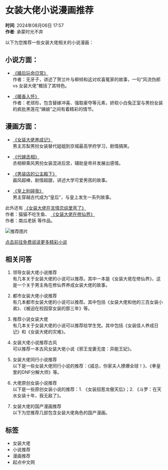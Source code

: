 # 女装大佬小说漫画推荐

**时间**: 2024年08月06日 17:57  
**作者**: 承蒙时光不弃

以下为您推荐一些女装大佬相关的小说漫画： 

## 小说方面：
- [《婚后玩命日常》](/so/婚后玩命日常.html)  
  作者：无牙子，讲述了贺兰叶与柳倾和这对欢喜冤家的故事，一句“风流伪郎 vs 女装大佬”概括了其特色。

- [《暖香入怀》](/so/暖香入怀.html)  
  作者：老顽彤，包含替嫁冲喜、强取豪夺等元素，娇软小白兔正室与男扮女装的疯批黑莲花“姨娘”之间有着精彩的情节。

## 漫画方面：
- [《女装大佬养成记》](/so/女装大佬养成记.html)  
  男主苏梨男扮女装替代姐姐到京城最高学府学习，剧情搞笑。

- [《代嫁丞相》](/so/代嫁丞相.html)  
  丞相柳乘风男扮女装混进后宫，辅助皇帝并发展出感情。

- [《男装店的公主殿下》](/so/男装店的公主殿下.html)  
  画风超棒，剧情超甜，讲述大学可爱男孩的故事。

- [《皇上别碰我》](/so/皇上别碰我.html)  
  男主穿越古代成为“皇后”，与皇上发生一系列故事。

此外还有 [《女装大佬在言情恋综里弯了》](/so/女装大佬在言情恋综里弯了.html)  
作者：猫猫不吃生鱼、 [《女装大佬在修仙界》](/so/女装大佬在修仙界.html)  
作者：南瓜老妖 等作品。 

![推荐图片](https://facepic.qidian.com/qd_face/349573/273/100)

[点击前往免费阅读更多精彩小说](/?from=ask_words)

## 相关问答
1. 领导女装大佬小说推荐  
   有几本关于女装大佬的小说可以推荐。其中一本是《女装大佬在修仙界》，这是一个关于男主角在修仙界养成女装大佬的故事。

2. 都市女装大佬小说推荐  
   有几本都市女装大佬的小说可以推荐。其中包括《女装大佬和他的三百女装小弟》、《被迫在校园穿女装的那三年》等。

3. 推荐小说女装大佬  
   有几本关于女装大佬的小说可以推荐给学生党。其中包括《女装佳人养成日记》和《女装大佬的灾难》。

4. 女装大佬小说推荐古风  
   可以推荐一本古风女装大佬小说《邪王宠妻无度：异能王妃》。

5. 女装大佬同行小说推荐  
   以下是一些女装大佬同行小说的推荐：《戚总，你家夫人撩爆全球！》、《拳皇里的DNF分解大师》等。

6. 大佬原创女装小说推荐  
   以下是一些原创女装小说的推荐：1. 《女装招惹龙傲天后》；2. 《斗罗：在天水女装十年，我无敌了》。 

7. 女装大佬的国产漫画推荐  
   以下为您推荐几部包含女装大佬角色的国产漫画。 

## 标签
- 女装大佬
- 小说推荐
- 漫画推荐
- 起点中文网